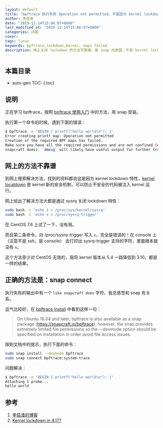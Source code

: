 ```yaml
---
layout: default
title: "bpftrace 执行失败 Operation not permitted，不是因为 kernel lockdown!"
author: 李佶澳
date: "2019-12-14T15:06:07+0800"
last_modified_at: "2019-12-14T15:06:07+0800"
categories: 问题 
cover:
tags: linux
keywords: bpftrace,lockdown,kernel, maps failed
description: 网上关闭 lockdown 的方法不靠谱，是 snap 的原因，不是 kernel lockdown 造成的
---
```


## 本篇目录

* auto-gen TOC:
{:toc}

## 说明

正在学习 bpftrace，按照 [bpftrace 使用入门][5] 中的方法，用 snap 安装。

执行第一个命令的时候，遇到下面的错误：

```sh
$ bpftrace -e 'BEGIN { printf("hello world\n"); }'
Error creating printf map: Operation not permitted
Creation of the required BPF maps has failed.
Make sure you have all the required permissions and are not confined (e.g. like
snapcraft does). `dmesg` will likely have useful output for further troubleshooting
```

## 网上的方法不靠谱

到网上搜索解决方法，找到的资料都说这是因为 kernel lockdown 特性，[kernel localdown][2] 是 kernel 新的安全机制，可以防止不安全的代码被注入 kernel 运行。

网上给出了解决方法大都是通过 sysrq 关闭 lockdown 特性：

```sh
sudo bash -c 'echo 1 > /proc/sys/kernel/sysrq'
sudo bash -c 'echo x > /proc/sysrq-trigger'
```

在 CentOS 7.6 上试了一下，没有用。

而且第二条命令，向 /proc/sysrq-trigger 写入 `x`，完全是错误的！在 console 上（注意不是 ssh，是 console） 会打印出 sysrq-trigger 支持的字符，里面根本就没有 `x`。

这个方法至少对 CentOS 无效的，我将 kernel 版本从 5.4 一路降低到 3.10，都是一样的结果。

## 正确的方法是：snap connect

执行失败的输出中有一个 `like snapcraft does` 字符，我总感觉和 snap 有关系。

运气比较好，在 [bpftrace Install][3] 中看到这样一句：

>On Ubuntu 16.04 and later, bpftrace is also available as a snap package (https://snapcraft.io/bpftrace), however, the snap provides extremely limited file permissions so the --devmode option should be specified on installation in order avoid file access issues.

按到文档中的提示，执行下面的命令：

```sh
sudo snap install --devmode bpftrace
sudo snap connect bpftrace:system-trace
```

问题解决：

```sh
$ bpftrace -e 'BEGIN { printf("hello world\n"); }'
Attaching 1 probe...
hello world
```

## 参考

1. [李佶澳的博客][1]
2. [Kernel lockdown in 4.17?][2]

[1]: https://www.lijiaocn.com "李佶澳的博客"
[2]: https://lwn.net/Articles/750730/ "Kernel lockdown in 4.17?"
[3]: https://github.com/iovisor/bpftrace/blob/master/INSTALL.md#ubuntu-packages "bpftrace Install"
[4]: https://snapcraft.io/install/bpftrace/centos "Enable snaps on CentOS and install bpftrace"
[5]: https://www.lijiaocn.com/%E6%96%B9%E6%B3%95/2019/12/13/kernel-funcs-in-depth.html#bpftrace-%E4%BD%BF%E7%94%A8%E5%85%A5%E9%97%A8 "bpftrace 使用入门"
